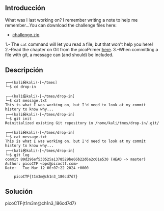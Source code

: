 ## Introducción
What was I last working on? I remember writing a note to help me remember...You can download the challenge files here:

- [challenge.zip](https://artifacts.picoctf.net/c_titan/160/challenge.zip)

1.- The `cat` command will let you read a file, but that won't help you here!
2.-Read the chapter on Git from the picoPrimer [here](https://primer.picoctf.org/#_git_version_control).
3.-When committing a file with git, a message can (and should) be included.
## Descripción
```
┌──(kali㉿kali)-[~/tmes]
└─$ cd drop-in
                                                                                   
┌──(kali㉿kali)-[~/tmes/drop-in]
└─$ cat message.txt                                 
This is what I was working on, but I'd need to look at my commit history to know why...                                                                                   
┌──(kali㉿kali)-[~/tmes/drop-in]
└─$ git init                                        
Reinitialized existing Git repository in /home/kali/tmes/drop-in/.git/
                                                                                   
┌──(kali㉿kali)-[~/tmes/drop-in]
└─$ cat message.txt
This is what I was working on, but I'd need to look at my commit history to know why...                                                                                   
┌──(kali㉿kali)-[~/tmes/drop-in]
└─$ git log 
commit 89d296ef533525a1378529be66b22d6a2c01e530 (HEAD -> master)
Author: picoCTF <ops@picoctf.com>
Date:   Tue Mar 12 00:07:22 2024 +0000

    picoCTF{t1m3m@ch1n3_186cd7d7}

```

## Solución 
picoCTF{t1m3m@ch1n3_186cd7d7}